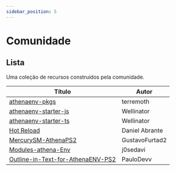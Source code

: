 ```yaml
---
sidebar_position: 5
---
```


# Comunidade

## Lista

Uma coleção de recursos construídos pela comunidade.

| Título | Autor 
| --- | --- |
[athenaenv-pkgs](https://github.com/terremoth/athenaenv-pkgs) | terremoth
[athenaenv-starter-js](https://github.com/Wellinator/athenaenv-starter-js) | Wellinator
[athenaenv-starter-ts](https://github.com/Wellinator/athenaenv-starter-ts) | Wellinator
[Hot Reload](https://github.com/DanielAbrante/athena-env-website/tree/main/extensions/hot_reload.mjs) | Daniel Abrante
[MercurySM-AthenaPS2](https://github.com/GustavoFurtad2/MercurySM-AthenaPS2) | GustavoFurtad2      
[Modules-athena-Env](https://github.com/j0sedavi/Modules-athena-Env) | j0sedavi
[Outline-in-Text-for-AthenaENV-PS2](https://github.com/PauloDevv/Outline-in-Text-for-AthenaENV-PS2) | PauloDevv  